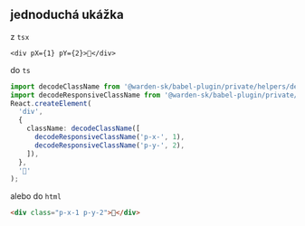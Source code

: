 ## jednoduchá ukážka

z `tsx`

```tsx
<div pX={1} pY={2}>👋</div>
```

do `ts`

```ts
import decodeClassName from '@warden-sk/babel-plugin/private/helpers/decodeClassName';
import decodeResponsiveClassName from '@warden-sk/babel-plugin/private/helpers/decodeResponsiveClassName';
React.createElement(
  'div',
  {
    className: decodeClassName([
      decodeResponsiveClassName('p-x-', 1),
      decodeResponsiveClassName('p-y-', 2),
    ]),
  },
  '👋'
);
```

alebo do `html`

```html
<div class="p-x-1 p-y-2">👋</div>
```
